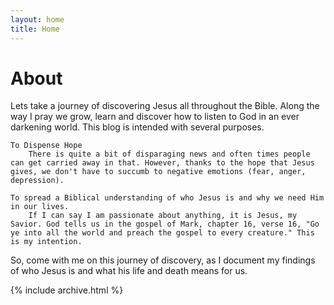 ```yaml
---
layout: home
title: Home
---
```


# About

Lets take a journey of discovering Jesus all throughout the Bible. Along the way I pray we grow, learn and discover how to listen to God in an ever darkening world. This blog is intended with several purposes.
    
    To Dispense Hope
        There is quite a bit of disparaging news and often times people can get carried away in that. However, thanks to the hope that Jesus gives, we don't have to succumb to negative emotions (fear, anger, depression).
    
    To spread a Biblical understanding of who Jesus is and why we need Him in our lives.
        If I can say I am passionate about anything, it is Jesus, my Savior. God tells us in the gospel of Mark, chapter 16, verse 16, "Go ye into all the world and preach the gospel to every creature." This is my intention. 

So, come with me on this journey of discovery, as I document my findings of who Jesus is and what his life and death means for us. 

{% include archive.html %}

